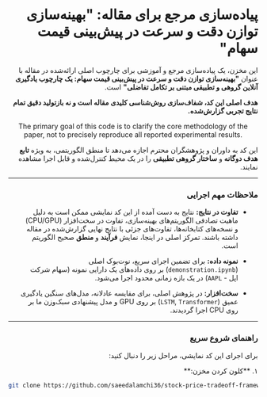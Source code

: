 <div dir="rtl">

# پیاده‌سازی مرجع برای مقاله: "بهینه‌سازی توازن دقت و سرعت در پیش‌بینی قیمت سهام"

این مخزن، یک پیاده‌سازی مرجع و آموزشی برای چارچوب اصلی ارائه‌شده در مقاله با عنوان **"بهینه‌سازی توازن دقت و سرعت در پیش‌بینی قیمت سهام: یک چارچوب یادگیری آنلاین گروهی و تطبیقی مبتنی بر تکامل تفاضلی"** است.

</div>
<p align="center">
<b>
<div dir="rtl">
هدف اصلی این کد، شفاف‌سازی روش‌شناسی کلیدی مقاله است و نه بازتولید دقیق تمام نتایج تجربی گزارش‌شده.
</div>
</b>
</p>

<p align="center">
The primary goal of this code is to clarify the core methodology of the paper, not to precisely reproduce all reported experimental results.
</p>
<div dir="rtl">

این کد به داوران و پژوهشگران محترم اجازه می‌دهد تا منطق الگوریتمی، به ویژه **تابع هدف دوگانه** و **ساختار گروهی تطبیقی** را در یک محیط کنترل‌شده و قابل اجرا مشاهده نمایند.

---

### ملاحظات مهم اجرایی

*   **تفاوت در نتایج:** نتایج به دست آمده از این کد نمایشی ممکن است به دلیل ماهیت تصادفی الگوریتم‌های بهینه‌سازی، تفاوت در سخت‌افزار (CPU/GPU) و نسخه‌های کتابخانه‌ها، تفاوت‌های جزئی با نتایج نهایی گزارش‌شده در مقاله داشته باشند. تمرکز اصلی در اینجا، نمایش **فرآیند** و **منطق** صحیح الگوریتم است.

*   **نمونه داده:** برای تضمین اجرای سریع، نوت‌بوک اصلی (`demonstration.ipynb`) بر روی داده‌های یک دارایی نمونه (سهام شرکت اپل - `AAPL`) در یک بازه زمانی محدود اجرا می‌شود.

*   **سخت‌افزار:** در پژوهش اصلی، برای مقایسه عادلانه، مدل‌های سنگین یادگیری عمیق (`LSTM`, `Transformer`) بر روی GPU و مدل پیشنهادی سبک‌وزن ما بر روی CPU اجرا گردیدند.

---

### راهنمای شروع سریع

برای اجرای این کد نمایشی، مراحل زیر را دنبال کنید:

</div>
<div dir="rtl">
۱. **کلون کردن مخزن:**
</div>

<!-- 
!!! نکته مهم: در دستور زیر، بخش‌های [YOUR-USERNAME] و [YOUR-REPOSITORY-NAME] را با نام کاربری و نام مخزن خودتان در گیت‌هاب جایگزین کنید.
-->
<div dir="ltr">

```bash
git clone https://github.com/saeedalamchi36/stock-price-tradeoff-framework.git
